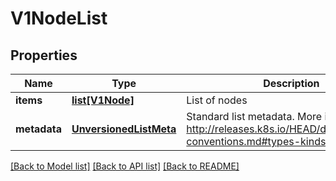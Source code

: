 # V1NodeList

## Properties
Name | Type | Description | Notes
------------ | ------------- | ------------- | -------------
**items** | [**list[V1Node]**](V1Node.md) | List of nodes | 
**metadata** | [**UnversionedListMeta**](UnversionedListMeta.md) | Standard list metadata. More info: http://releases.k8s.io/HEAD/docs/devel/api-conventions.md#types-kinds | [optional] 

[[Back to Model list]](../README.md#documentation-for-models) [[Back to API list]](../README.md#documentation-for-api-endpoints) [[Back to README]](../README.md)


